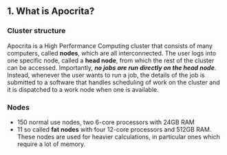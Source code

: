 ## 1. What is Apocrita?

### Cluster structure
Apocrita is a High Performance Computing cluster that consists of many computers, called **nodes**, which are all interconnected. The user logs into one specific node, called a **head node**, from which the rest of the cluster can be accessed. Importantly, ***no jobs are run directly on the head node***. Instead, whenever the user wants to run a job, the details of the job is submitted to a software that handles scheduling of work on the cluster and it is dispatched to a work node when one is available. 

### Nodes
* 150 normal use nodes, two 6-core processors with 24GB RAM
* 11 so called **fat nodes** with four 12-core processors and 512GB RAM. These nodes are used for heavier calculations, in particular ones which require a lot of memory.
